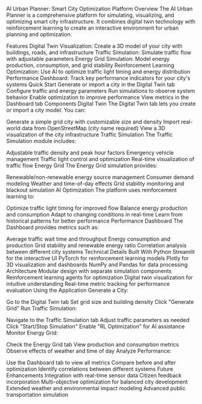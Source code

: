 AI Urban Planner: Smart City Optimization Platform
Overview
The AI Urban Planner is a comprehensive platform for simulating, visualizing, and optimizing smart city infrastructure. It combines digital twin technology with reinforcement learning to create an interactive environment for urban planning and optimization.

Features
Digital Twin Visualization: Create a 3D model of your city with buildings, roads, and infrastructure
Traffic Simulation: Simulate traffic flow with adjustable parameters
Energy Grid Simulation: Model energy production, consumption, and grid stability
Reinforcement Learning Optimization: Use AI to optimize traffic light timing and energy distribution
Performance Dashboard: Track key performance indicators for your city's systems
Quick Start
Generate or import a city in the Digital Twin tab
Configure traffic and energy parameters
Run simulations to observe system behavior
Enable optimization to improve performance
View metrics in the Dashboard tab
Components
Digital Twin
The Digital Twin tab lets you create or import a city model. You can:

Generate a simple grid city with customizable size and density
Import real-world data from OpenStreetMap (city name required)
View a 3D visualization of the city infrastructure
Traffic Simulation
The Traffic Simulation module includes:

Adjustable traffic density and peak hour factors
Emergency vehicle management
Traffic light control and optimization
Real-time visualization of traffic flow
Energy Grid
The Energy Grid simulation provides:

Renewable/non-renewable energy source management
Consumer demand modeling
Weather and time-of-day effects
Grid stability monitoring and blackout simulation
AI Optimization
The platform uses reinforcement learning to:

Optimize traffic light timing for improved flow
Balance energy production and consumption
Adapt to changing conditions in real-time
Learn from historical patterns for better performance
Performance Dashboard
The Dashboard provides metrics such as:

Average traffic wait time and throughput
Energy consumption and production
Grid stability and renewable energy ratio
Correlation analysis between different city systems
Technical Details
Built With
Python
Streamlit for the interactive UI
PyTorch for reinforcement learning models
Plotly for 3D visualization and dashboards
NumPy and Pandas for data processing
Architecture
Modular design with separate simulation components
Reinforcement learning agents for optimization
Digital twin visualization for intuitive understanding
Real-time metric tracking for performance evaluation
Using the Application
Generate a City:

Go to the Digital Twin tab
Set grid size and building density
Click "Generate Grid"
Run Traffic Simulation:

Navigate to the Traffic Simulation tab
Adjust traffic parameters as needed
Click "Start/Stop Simulation"
Enable "RL Optimization" for AI assistance
Monitor Energy Grid:

Check the Energy Grid tab
View production and consumption metrics
Observe effects of weather and time of day
Analyze Performance:

Use the Dashboard tab to view all metrics
Compare before and after optimization
Identify correlations between different systems
Future Enhancements
Integration with real-time sensor data
Citizen feedback incorporation
Multi-objective optimization for balanced city development
Extended weather and environmental impact modeling
Advanced public transportation simulation
